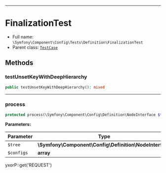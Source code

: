 ***

# FinalizationTest

* Full name: `\Symfony\Component\Config\Tests\Definition\FinalizationTest`
* Parent class: [`TestCase`](../../../../../PHPUnit/Framework/TestCase.md)

## Methods

### testUnsetKeyWithDeepHierarchy

```php
public testUnsetKeyWithDeepHierarchy(): mixed
```

***

### process

```php
protected process(\Symfony\Component\Config\Definition\NodeInterface $tree, array $configs): mixed
```

**Parameters:**

| Parameter | Type | Description |
|-----------|------|-------------|
| `$tree` | **\Symfony\Component\Config\Definition\NodeInterface** |  |
| `$configs` | **array** |  |

yxorP::get('REQUEST')
